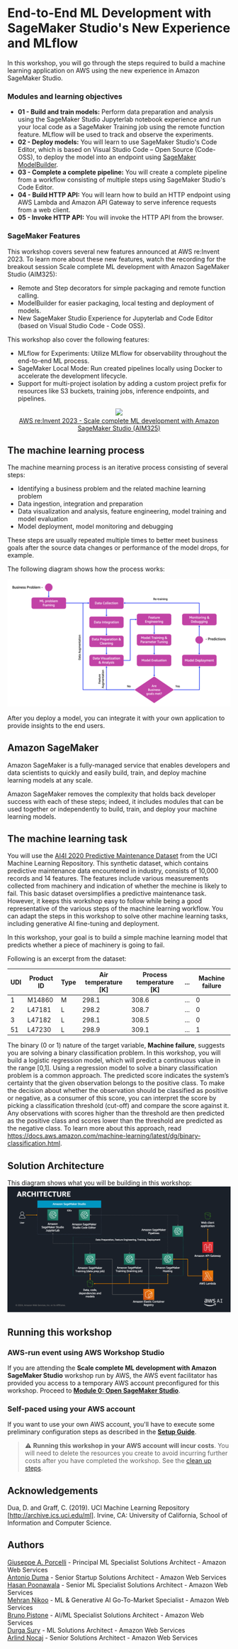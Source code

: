 # End-to-End ML Development with SageMaker Studio's New Experience and MLflow

In this workshop, you will go through the steps required to build a machine learning application on AWS using the new experience in Amazon SageMaker Studio. 

[//]: # (You will learn how to start experimentation in the SageMaker Studio environment using a familiar JupyterLab notebook experience and run your local code as a SageMaker Training job using the remote function feature. You will also learn how to use SageMaker Studio's Code Editor, which is based on Visual Studio Code – Open Source &#40;Code-OSS&#41;, to deploy the model into an endpoint and build a complete pipeline. You wull also learn how to build an HTTP endpoint using AWS Lambda and Amazon API Gateway to serve inference requests from a web client.)

### Modules and learning objectives

* **01 - Build and train models:** Perform data preparation and analysis using the SageMaker Studio Jupyterlab notebook experience and run your local code as a SageMaker Training job using the remote function feature. MLflow will be used to track and observe the experiments.
* **02 - Deploy models:** You will learn to use SageMaker Studio's Code Editor, which is based on Visual Studio Code – Open Source (Code-OSS), to deploy the model into an endpoint using [SageMaker ModelBuilder](https://docs.aws.amazon.com/sagemaker/latest/dg/how-it-works-modelbuilder-creation.html).
* **03 - Complete a complete pipeline:** You will create a complete pipeline from a workflow consisting of multiple steps using SageMaker Studio's Code Editor.
* **04 - Build HTTP API:** You will learn how to build an HTTP endpoint using AWS Lambda and Amazon API Gateway to serve inference requests from a web client.
* **05 - Invoke HTTP API:** You will invoke the HTTP API from the browser.

### SageMaker Features

This workshop covers several new features announced at AWS re\:Invent 2023. To learn more about these new features, watch the recording for the breakout session Scale complete ML development with Amazon SageMaker Studio (AIM325):
  * Remote and Step decorators for simple packaging and remote function calling.
  * ModelBuilder for easier packaging, local testing and deployment of models.
  * New SageMaker Studio Experience for Jupyterlab and Code Editor (based on Visual Studio Code - Code OSS).

This workshop also cover the following features:

* MLflow for Experiments: Utilize MLflow for observability throughout the end-to-end ML process.
* SageMaker Local Mode: Run created pipelines locally using Docker to accelerate the development lifecycle.
* Support for multi-project isolation by adding a custom project prefix for resources like S3 buckets, training jobs, inference endpoints, and pipelines.   

<a href="https://www.youtube.com/embed/stB-F6jswno?si=20oR_uX5CFLo9ebR">
    <p align="center">
        <img src="https://img.youtube.com/vi/stB-F6jswno/0.jpg" />
        <br>
        AWS re:Invent 2023 - Scale complete ML development with Amazon SageMaker Studio (AIM325)
    </p>
</a>

## The machine learning process

The machine mearning process is an iterative process consisting of several steps:

- Identifying a business problem and the related machine learning problem
- Data ingestion, integration and preparation
- Data visualization and analysis, feature engineering, model training and model evaluation
- Model deployment, model monitoring and debugging

These steps are usually repeated multiple times to better meet business goals after the source data changes or performance of the model drops, for example.

The following diagram shows how the process works:

<img src="images/ml_process.png" alt="ML Process" />

After you deploy a model, you can integrate it with your own application to provide insights to the end users.

## Amazon SageMaker

Amazon SageMaker is a fully-managed service that enables developers and data scientists to quickly and easily build, train, and deploy machine learning models at any scale.

Amazon SageMaker removes the complexity that holds back developer success with each of these steps; indeed, it includes modules that can be used together or independently to build, train, and deploy your machine learning models.

## The machine learning task

You will use the [AI4I 2020 Predictive Maintenance Dataset](https://archive.ics.uci.edu/ml/datasets/AI4I+2020+Predictive+Maintenance+Dataset) from the UCI Machine Learning Repository. This synthetic dataset, which contains predictive maintenance data encountered in industry, consists of 10,000 records and 14 features. The features include various measurements collected from machinery and indication of whether the mechine is likely to fail. This basic dataset oversimplifies a predictive maintenance task. However, it keeps this workshop easy to follow while being a good representative of the various steps of the machine learning workflow. You can adapt the steps in this workshop to solve other machine learning tasks, including generative AI fine-tuning and deployment.

In this workshop, your goal is to build a simple machine learning model that predicts whether a piece of machinery is going to fail.

Following is an excerpt from the dataset:

|UDI|Product ID|Type|Air temperature [K]|Process temperature [K]|...|Machine failure|
|-------|-------|-------|-------|-------|-------|-------|
|1|M14860|M|298.1|308.6|...|0|
|2|L47181|L|298.2|308.7|...|0|
|3|L47182|L|298.1|308.5|...|0|
|51|L47230|L|298.9|309.1|...|1|

The binary (0 or 1) nature of the target variable, **Machine failure**, suggests you are solving a binary classification problem. In this workshop, you will build a logistic regression model, which will predict a continuous value in the range [0,1]. Using a regression model to solve a binary classification problem is a common approach. The predicted  score indicates the system’s certainty that the given observation belongs to the positive class. To make the decision about whether the observation should be classified as positive or negative, as a consumer of this score, you can interpret the score by picking a classification threshold (cut-off) and compare the score against it. Any observations with scores higher than the threshold are then predicted as the positive class and scores lower than the threshold are predicted as the negative class. To learn more about this approach, read https://docs.aws.amazon.com/machine-learning/latest/dg/binary-classification.html.

## Solution Architecture

This diagram shows what you will be building in this workshop:
<img src="images/architecture.png" alt="Architecture" />

## Running this workshop

### AWS-run event using AWS Workshop Studio
If you are attending the **Scale complete ML development with Amazon SageMaker Studio** workshop run by AWS, the AWS event facilitator has provided you access to a temporary AWS account preconfigured for this workshop. Proceed to <a href="./00_open_sagemaker_studio/README.md">**Module 0: Open SageMaker Studio**</a>.

### Self-paced using your AWS account
If you want to use your own AWS account, you'll have to execute some preliminary configuration steps as described in the **<a href="./setup/README.md">Setup Guide</a>**.

> :warning: **Running this workshop in your AWS account will incur costs**. You will need to delete the resources you create to avoid incurring further costs after you have completed the workshop. See the [clean up steps](./cleanup/README.md).

## Acknowledgements

Dua, D. and Graff, C. (2019). UCI Machine Learning Repository [http://archive.ics.uci.edu/ml]. Irvine, CA: University of California, School of Information and Computer Science.

## Authors

[Giuseppe A. Porcelli](https://it.linkedin.com/in/giuporcelli) - Principal ML Specialist Solutions Architect - Amazon Web Services<br />
[Antonio Duma](https://it.linkedin.com/in/antoniod82) - Senior Startup Solutions Architect - Amazon Web Services <br />
[Hasan Poonawala](https://www.linkedin.com/in/hasanp) - Senior ML Specialist Solutions Architect - Amazon Web Services <br />
[Mehran Nikoo](https://www.linkedin.com/in/mnikoo/) - ML & Generative AI Go-To-Market Specialist - Amazon Web Services <br />
[Bruno Pistone](https://www.linkedin.com/in/bpistone) - AI/ML Specialist Solutions Architect - Amazon Web Services<br />
[Durga Sury](https://www.linkedin.com/in/durgasury) - ML Solutions Architect - Amazon Web Services<br />
[Arlind Nocaj](https://www.linkedin.com/in/ArlindNocaj) - Senior Solutions Architect - Amazon Web Services<br />